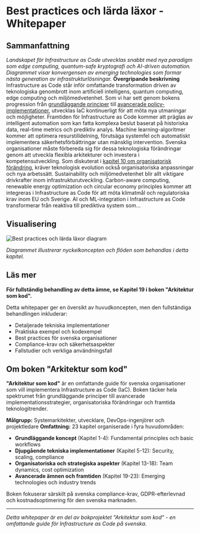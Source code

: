# Best practices och lärda läxor - Whitepaper

## Sammanfattning

*Landskapet för Infrastructure as Code utvecklas snabbt med nya paradigm som edge computing, quantum-safe kryptografi och AI-driven automation. Diagrammet visar konvergensen av emerging technologies som formar nästa generation av infrastrukturlösningar.* **Övergripande beskrivning** Infrastructure as Code står inför omfattande transformation driven av teknologiska genombrott inom artificiell intelligens, quantum computing, edge computing och miljömedvetenhet. Som vi har sett genom bokens progression från [grundläggande principer](02_kapitel1.md) till [avancerade policy-implementationer](12_kapitel11.md), utvecklas IaC kontinuerligt för att möta nya utmaningar och möjligheter. Framtiden för Infrastructure as Code kommer att präglas av intelligent automation som kan fatta komplexa beslut baserat på historiska data, real-time metrics och prediktiv analys. Machine learning-algoritmer kommer att optimera resurstilldelning, förutsäga systemfel och automatiskt implementera säkerhetsförbättringar utan mänsklig intervention. Svenska organisationer måste förbereda sig för dessa teknologiska förändringar genom att utveckla flexibla arkitekturer och investera i kompetensutveckling. Som diskuterat i [kapitel 10 om organisatorisk förändring](10_kapitel9.md), kräver teknologisk evolution också organisatoriska anpassningar och nya arbetssätt. Sustainability och miljömedvetenhet blir allt viktigare drivkrafter inom infrastrukturutveckling. Carbon-aware computing, renewable energy optimization och circular economy principles kommer att integreras i Infrastructure as Code för att möta klimatmål och regulatoriska krav inom EU och Sverige. AI och ML-integration i Infrastructure as Code transformerar från reaktiva till prediktiva system som...

## Visualisering

![Best practices och lärda läxor diagram](../docs/images/diagram_19_kapitel18.png)

*Diagrammet illustrerar nyckelkoncepten och flöden som behandlas i detta kapitel.*

## Läs mer

**För fullständig behandling av detta ämne, se Kapitel 19 i boken "Arkitektur som kod".**

Detta whitepaper ger en översikt av huvudkoncepten, men den fullständiga behandlingen inkluderar:
- Detaljerade tekniska implementationer
- Praktiska exempel och kodexempel
- Best practices för svenska organisationer
- Compliance-krav och säkerhetsaspekter
- Fallstudier och verkliga användningsfall

## Om boken "Arkitektur som kod"

**"Arkitektur som kod"** är en omfattande guide för svenska organisationer som vill implementera Infrastructure as Code (IaC). Boken täcker hela spektrumet från grundläggande principer till avancerade implementationsstrategier, organisatoriska förändringar och framtida teknologitrender.

**Målgrupp:** Systemarkitekter, utvecklare, DevOps-ingenjörer och projektledare
**Omfattning:** 23 kapitel organiserade i fyra huvudområden:
- **Grundläggande koncept** (Kapitel 1-4): Fundamental principles och basic workflows
- **Djupgående tekniska implementationer** (Kapitel 5-12): Security, scaling, compliance
- **Organisatoriska och strategiska aspekter** (Kapitel 13-18): Team dynamics, cost optimization
- **Avancerade ämnen och framtiden** (Kapitel 19-23): Emerging technologies och industry trends

Boken fokuserar särskilt på svenska compliance-krav, GDPR-efterlevnad och kostnadsoptimering för den svenska marknaden.

---

*Detta whitepaper är en del av bokprojektet "Arkitektur som kod" - en omfattande guide för Infrastructure as Code på svenska.*
